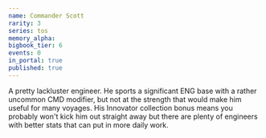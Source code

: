 ```yaml
---
name: Commander Scott
rarity: 3
series: tos
memory_alpha:
bigbook_tier: 6
events: 0
in_portal: true
published: true
---
```


A pretty lackluster engineer. He sports a significant ENG base with a rather uncommon CMD modifier, but not at the strength that would make him useful for many voyages. His Innovator collection bonus means you probably won't kick him out straight away but there are plenty of engineers with better stats that can put in more daily work.

